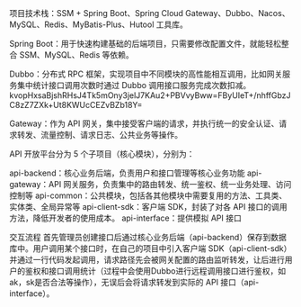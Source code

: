 项目技术栈：SSM + Spring Boot、Spring Cloud Gateway、Dubbo、Nacos、MySQL、Redis、MyBatis-Plus、Hutool 工具库。

Spring Boot：用于快速构建基础的后端项目，只需要修改配置文件，就能轻松整合 SSM、MySQL、Redis 等依赖。

Dubbo：分布式 RPC 框架，实现项目中不同模块的高性能相互调用，比如网关服务集中统计接口调用次数时通过 Dubbo 调用接口服务完成次数扣减。kvopHxsaBjshRHsJ4Tk5mOny3jelJ7KAu2+PBVvyBww=FByUIeT+/nhffGbzJC8zZ7ZXk+Ut8KWUcCEZvBZb18Y=

Gateway：作为 API 网关，集中接受客户端的请求，并执行统一的安全认证、请求转发、流量控制、请求日志、公共业务等操作。

API 开放平台分为 5 个子项目（核心模块），分别为：

api-backend：核心业务后端，负责用户和接口管理等核心业务功能
api-gateway：API 网关服务，负责集中的路由转发、统一鉴权、统一业务处理、访问控制等
api-common：公共模块，包括各其他模块中需要复用的方法、工具类、实体类、全局异常等
api-client-sdk：客户端 SDK，封装了对各 API 接口的调用方法，降低开发者的使用成本。
api-interface：提供模拟 API 接口

交互流程
首先管理员创建接口后通过核心业务后端（api-backend）保存到数据库中。用户调用某个接口时，在自己的项目中引入客户端 SDK（api-client-sdk）并通过一行代码发起调用，请求路径先会被网关配置的路由监听转发，让后进行用户的鉴权和接口调用统计（过程中会使用Dubbo进行远程调用接口进行鉴权，如ak，sk是否合法等操作），无误后会将请求转发到实际的 API 接口（api-interface）。


